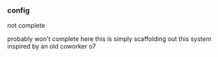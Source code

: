 ### config

not complete

probably won't complete here
this is simply scaffolding out this system inspired by an old coworker o7